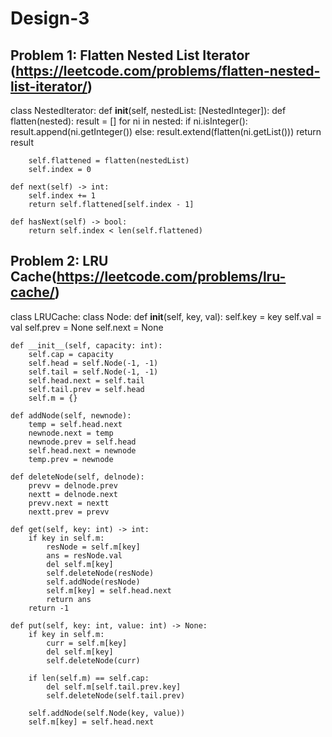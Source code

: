 # Design-3

## Problem 1: Flatten Nested List Iterator (https://leetcode.com/problems/flatten-nested-list-iterator/)
class NestedIterator:
    def __init__(self, nestedList: [NestedInteger]):
        def flatten(nested):
            result = []
            for ni in nested:
                if ni.isInteger():
                    result.append(ni.getInteger())
                else:
                    result.extend(flatten(ni.getList()))
            return result
        
        self.flattened = flatten(nestedList)
        self.index = 0

    def next(self) -> int:
        self.index += 1
        return self.flattened[self.index - 1]

    def hasNext(self) -> bool:
        return self.index < len(self.flattened)



## Problem 2: LRU Cache(https://leetcode.com/problems/lru-cache/)
class LRUCache:
    class Node:
        def __init__(self, key, val):
            self.key = key
            self.val = val
            self.prev = None
            self.next = None

    def __init__(self, capacity: int):
        self.cap = capacity
        self.head = self.Node(-1, -1)
        self.tail = self.Node(-1, -1)
        self.head.next = self.tail
        self.tail.prev = self.head
        self.m = {}

    def addNode(self, newnode):
        temp = self.head.next
        newnode.next = temp
        newnode.prev = self.head
        self.head.next = newnode
        temp.prev = newnode

    def deleteNode(self, delnode):
        prevv = delnode.prev
        nextt = delnode.next
        prevv.next = nextt
        nextt.prev = prevv

    def get(self, key: int) -> int:
        if key in self.m:
            resNode = self.m[key]
            ans = resNode.val
            del self.m[key]
            self.deleteNode(resNode)
            self.addNode(resNode)
            self.m[key] = self.head.next
            return ans
        return -1

    def put(self, key: int, value: int) -> None:
        if key in self.m:
            curr = self.m[key]
            del self.m[key]
            self.deleteNode(curr)

        if len(self.m) == self.cap:
            del self.m[self.tail.prev.key]
            self.deleteNode(self.tail.prev)

        self.addNode(self.Node(key, value))
        self.m[key] = self.head.next


